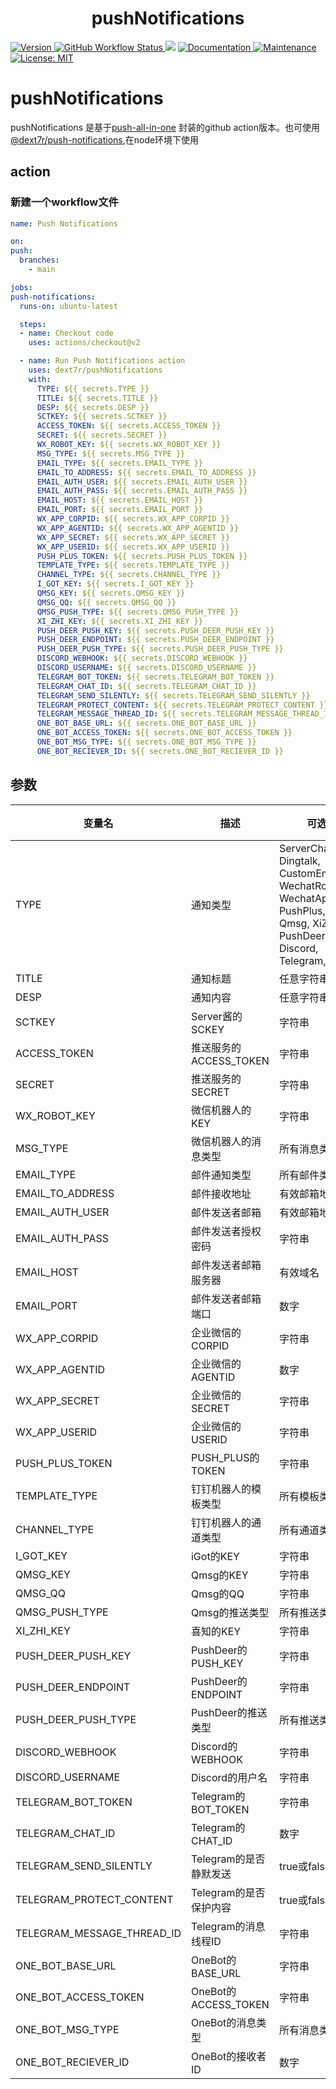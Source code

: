 <h1 align="center">pushNotifications</h1>
<p>
  <a href="https://www.npmjs.com/package/@dext7r/push-notifications" target="_blank">
    <img alt="Version" src="https://img.shields.io/badge/version-1.0.1-blue.svg?cacheSeconds=2592000">
  </a>
  <a href="https://github.com/dext7r/pushNotifications/actions/workflows/push-notifications.yml" target="_blank">
    <img alt="GitHub Workflow Status" src="https://github.com/dext7r/pushNotifications/actions/workflows/push-notifications.yml/badge.svg">
  </a>
  <img src="https://img.shields.io/badge/node-%3E%3D12-blue.svg" />
  <a href="https://github.com/dext7r/pushNotifications#readme" target="_blank">
    <img alt="Documentation" src="https://img.shields.io/badge/documentation-yes-brightgreen.svg" />
  </a>
  <a href="https://github.com/dext7r/pushNotifications/graphs/commit-activity" target="_blank">
    <img alt="Maintenance" src="https://img.shields.io/badge/Maintained%3F-yes-green.svg" />
  </a>
  <a href="https://github.com/dext7r/pushNotifications/blob/master/LICENSE" target="_blank">
    <img alt="License: MIT" src="https://img.shields.io/badge/License-MIT-yellow.svg" />
  </a>
</p>

# pushNotifications

pushNotifications 是基于[push-all-in-one](https://github.com/CaoMeiYouRen/push-all-in-one) 封装的github action版本。也可使用 [@dext7r/push-notifications](https://www.npmjs.com/@dext7r/push-notifications),在node环境下使用

## action

### 新建一个workflow文件
  ```yaml .github/workflows/push-notifications.yml
  name: Push Notifications

on:
  push:
    branches:
      - main

jobs:
  push-notifications:
    runs-on: ubuntu-latest

    steps:
    - name: Checkout code
      uses: actions/checkout@v2

    - name: Run Push Notifications action
      uses: dext7r/pushNotifications
      with:
        TYPE: ${{ secrets.TYPE }}
        TITLE: ${{ secrets.TITLE }}
        DESP: ${{ secrets.DESP }}
        SCTKEY: ${{ secrets.SCTKEY }}
        ACCESS_TOKEN: ${{ secrets.ACCESS_TOKEN }}
        SECRET: ${{ secrets.SECRET }}
        WX_ROBOT_KEY: ${{ secrets.WX_ROBOT_KEY }}
        MSG_TYPE: ${{ secrets.MSG_TYPE }}
        EMAIL_TYPE: ${{ secrets.EMAIL_TYPE }}
        EMAIL_TO_ADDRESS: ${{ secrets.EMAIL_TO_ADDRESS }}
        EMAIL_AUTH_USER: ${{ secrets.EMAIL_AUTH_USER }}
        EMAIL_AUTH_PASS: ${{ secrets.EMAIL_AUTH_PASS }}
        EMAIL_HOST: ${{ secrets.EMAIL_HOST }}
        EMAIL_PORT: ${{ secrets.EMAIL_PORT }}
        WX_APP_CORPID: ${{ secrets.WX_APP_CORPID }}
        WX_APP_AGENTID: ${{ secrets.WX_APP_AGENTID }}
        WX_APP_SECRET: ${{ secrets.WX_APP_SECRET }}
        WX_APP_USERID: ${{ secrets.WX_APP_USERID }}
        PUSH_PLUS_TOKEN: ${{ secrets.PUSH_PLUS_TOKEN }}
        TEMPLATE_TYPE: ${{ secrets.TEMPLATE_TYPE }}
        CHANNEL_TYPE: ${{ secrets.CHANNEL_TYPE }}
        I_GOT_KEY: ${{ secrets.I_GOT_KEY }}
        QMSG_KEY: ${{ secrets.QMSG_KEY }}
        QMSG_QQ: ${{ secrets.QMSG_QQ }}
        QMSG_PUSH_TYPE: ${{ secrets.QMSG_PUSH_TYPE }}
        XI_ZHI_KEY: ${{ secrets.XI_ZHI_KEY }}
        PUSH_DEER_PUSH_KEY: ${{ secrets.PUSH_DEER_PUSH_KEY }}
        PUSH_DEER_ENDPOINT: ${{ secrets.PUSH_DEER_ENDPOINT }}
        PUSH_DEER_PUSH_TYPE: ${{ secrets.PUSH_DEER_PUSH_TYPE }}
        DISCORD_WEBHOOK: ${{ secrets.DISCORD_WEBHOOK }}
        DISCORD_USERNAME: ${{ secrets.DISCORD_USERNAME }}
        TELEGRAM_BOT_TOKEN: ${{ secrets.TELEGRAM_BOT_TOKEN }}
        TELEGRAM_CHAT_ID: ${{ secrets.TELEGRAM_CHAT_ID }}
        TELEGRAM_SEND_SILENTLY: ${{ secrets.TELEGRAM_SEND_SILENTLY }}
        TELEGRAM_PROTECT_CONTENT: ${{ secrets.TELEGRAM_PROTECT_CONTENT }}
        TELEGRAM_MESSAGE_THREAD_ID: ${{ secrets.TELEGRAM_MESSAGE_THREAD_ID }}
        ONE_BOT_BASE_URL: ${{ secrets.ONE_BOT_BASE_URL }}
        ONE_BOT_ACCESS_TOKEN: ${{ secrets.ONE_BOT_ACCESS_TOKEN }}
        ONE_BOT_MSG_TYPE: ${{ secrets.ONE_BOT_MSG_TYPE }}
        ONE_BOT_RECIEVER_ID: ${{ secrets.ONE_BOT_RECIEVER_ID }}
  ```

## 参数

| 变量名                  | 描述                                       | 可选值          | 默认值  | 必填  |
|-----------------------|------------------------------------------|---------------|--------|--------|
| TYPE                  | 通知类型                                    | ServerChanTurbo, Dingtalk, CustomEmail, WechatRobot, WechatApp, PushPlus, IGot, Qmsg, XiZhi, PushDeer, Discord, Telegram, OneBot      | 无      | 是  |
| TITLE                 | 通知标题                                    | 任意字符串       | 无      | 是  |
| DESP                  | 通知内容                                    | 任意字符串       | 无      | 是  |
| SCTKEY                | Server酱的SCKEY                            | 字符串          | 无      | 否 |
| ACCESS_TOKEN          | 推送服务的ACCESS_TOKEN                     | 字符串          | 无      | 否 |
| SECRET                | 推送服务的SECRET                           | 字符串          | 无      | 否 |
| WX_ROBOT_KEY          | 微信机器人的KEY                             | 字符串          | 无      | 否 |
| MSG_TYPE              | 微信机器人的消息类型                         | 所有消息类型      | 无      | 否 |
| EMAIL_TYPE            | 邮件通知类型                                | 所有邮件类型      | 无      | 否 |
| EMAIL_TO_ADDRESS      | 邮件接收地址                                | 有效邮箱地址      | 无      | 否 |
| EMAIL_AUTH_USER       | 邮件发送者邮箱                               | 有效邮箱地址      | 无      | 否 |
| EMAIL_AUTH_PASS       | 邮件发送者授权密码                           | 字符串          | 无      | 否 |
| EMAIL_HOST            | 邮件发送者邮箱服务器                          | 有效域名         | 无      | 否 |
| EMAIL_PORT            | 邮件发送者邮箱端口                            | 数字           | 无      | 否 |
| WX_APP_CORPID         | 企业微信的CORPID                            | 字符串          | 无      | 否 |
| WX_APP_AGENTID        | 企业微信的AGENTID                           | 数字           | 无      | 否 |
| WX_APP_SECRET         | 企业微信的SECRET                            | 字符串          | 无      | 否 |
| WX_APP_USERID         | 企业微信的USERID                            | 字符串          | 无      | 否 |
| PUSH_PLUS_TOKEN       | PUSH_PLUS的TOKEN                            | 字符串          | 无      | 否 |
| TEMPLATE_TYPE         | 钉钉机器人的模板类型                          | 所有模板类型      | 无      | 否 |
| CHANNEL_TYPE          | 钉钉机器人的通道类型                          | 所有通道类型      | 无      | 否 |
| I_GOT_KEY             | iGot的KEY                                  | 字符串          | 无      | 否 |
| QMSG_KEY              | Qmsg的KEY                                  | 字符串          | 无      | 否 |
| QMSG_QQ               | Qmsg的QQ                                   | 字符串          | 无      | 否 |
| QMSG_PUSH_TYPE        | Qmsg的推送类型                               | 所有推送类型      | 无      | 否 |
| XI_ZHI_KEY            | 喜知的KEY                                  | 字符串          | 无      | 否 |
| PUSH_DEER_PUSH_KEY    | PushDeer的PUSH_KEY                         | 字符串          | 无      | 否 |
| PUSH_DEER_ENDPOINT    | PushDeer的ENDPOINT                         | 字符串          | 无      | 否 |
| PUSH_DEER_PUSH_TYPE   | PushDeer的推送类型                           | 所有推送类型      | 无      | 否 |
| DISCORD_WEBHOOK       | Discord的WEBHOOK                           | 字符串          | 无      | 否 |
| DISCORD_USERNAME      | Discord的用户名                             | 字符串          | 无      | 否 |
| TELEGRAM_BOT_TOKEN    | Telegram的BOT_TOKEN                        | 字符串          | 无      | 否 |
| TELEGRAM_CHAT_ID      | Telegram的CHAT_ID                          | 数字           | 无      | 否 |
| TELEGRAM_SEND_SILENTLY| Telegram的是否静默发送                        | true或false     | false  | 否 |
| TELEGRAM_PROTECT_CONTENT| Telegram的是否保护内容                      | true或false     | false  | 否 |
| TELEGRAM_MESSAGE_THREAD_ID| Telegram的消息线程ID                      | 字符串          | 无      | 否 |
| ONE_BOT_BASE_URL      | OneBot的BASE_URL                          | 字符串          | 无      | 否 |
| ONE_BOT_ACCESS_TOKEN  | OneBot的ACCESS_TOKEN                      | 字符串          | 无      | 否 |
| ONE_BOT_MSG_TYPE      | OneBot的消息类型                          | 所有消息类型      | 无      | 否 |
| ONE_BOT_RECIEVER_ID   | OneBot的接收者ID                          | 数字           | 无      | 否 |
